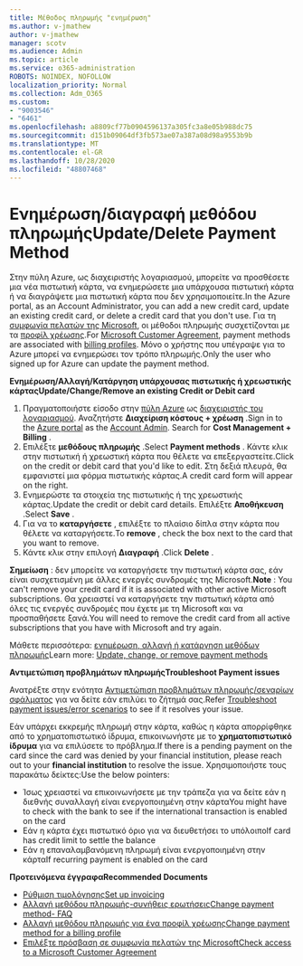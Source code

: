 ```yaml
---
title: Μέθοδος πληρωμής "ενημέρωση"
ms.author: v-jmathew
author: v-jmathew
manager: scotv
ms.audience: Admin
ms.topic: article
ms.service: o365-administration
ROBOTS: NOINDEX, NOFOLLOW
localization_priority: Normal
ms.collection: Adm_O365
ms.custom:
- "9003546"
- "6461"
ms.openlocfilehash: a8809cf77b0904596137a305fc3a8e05b988dc75
ms.sourcegitcommit: d151b09064df3fb573ae07a387a08d98a9553b9b
ms.translationtype: MT
ms.contentlocale: el-GR
ms.lasthandoff: 10/28/2020
ms.locfileid: "48807468"
---
```

# <a name="updatedelete-payment-method"></a><span data-ttu-id="9baeb-102">Ενημέρωση/διαγραφή μεθόδου πληρωμής</span><span class="sxs-lookup"><span data-stu-id="9baeb-102">Update/Delete Payment Method</span></span>

<span data-ttu-id="9baeb-103">Στην πύλη Azure, ως διαχειριστής λογαριασμού, μπορείτε να προσθέσετε μια νέα πιστωτική κάρτα, να ενημερώσετε μια υπάρχουσα πιστωτική κάρτα ή να διαγράψετε μια πιστωτική κάρτα που δεν χρησιμοποιείτε.</span><span class="sxs-lookup"><span data-stu-id="9baeb-103">In the Azure portal, as an Account Administrator, you can add a new credit card, update an existing credit card, or delete a credit card that you don't use.</span></span> <span data-ttu-id="9baeb-104">Για τη [συμφωνία πελατών της Microsoft](https://docs.microsoft.com/azure/billing/billing-how-to-change-credit-card?WT.mc_id=Portal-Microsoft_Azure_Support#check-access-to-a-microsoft-customer-agreement), οι μέθοδοι πληρωμής συσχετίζονται με τα [προφίλ χρέωσης](https://docs.microsoft.com/azure/billing/billing-how-to-change-credit-card?WT.mc_id=Portal-Microsoft_Azure_Support#change-payment-method-for-a-billing-profile).</span><span class="sxs-lookup"><span data-stu-id="9baeb-104">For [Microsoft Customer Agreement](https://docs.microsoft.com/azure/billing/billing-how-to-change-credit-card?WT.mc_id=Portal-Microsoft_Azure_Support#check-access-to-a-microsoft-customer-agreement), payment methods are associated with [billing profiles](https://docs.microsoft.com/azure/billing/billing-how-to-change-credit-card?WT.mc_id=Portal-Microsoft_Azure_Support#change-payment-method-for-a-billing-profile).</span></span> <span data-ttu-id="9baeb-105">Μόνο ο χρήστης που υπέγραψε για το Azure μπορεί να ενημερώσει τον τρόπο πληρωμής.</span><span class="sxs-lookup"><span data-stu-id="9baeb-105">Only the user who signed up for Azure can update the payment method.</span></span>

<span data-ttu-id="9baeb-106">**Ενημέρωση/Αλλαγή/Κατάργηση υπάρχουσας πιστωτικής ή χρεωστικής κάρτας**</span><span class="sxs-lookup"><span data-stu-id="9baeb-106">**Update/Change/Remove an existing Credit or Debit card**</span></span>

1.  <span data-ttu-id="9baeb-107">Πραγματοποιήστε είσοδο στην [πύλη Azure](https://portal.azure.com/) ως [διαχειριστής του λογαριασμού](https://docs.microsoft.com/azure/billing/billing-subscription-transfer?WT.mc_id=Portal-Microsoft_Azure_Support#whoisaa). Αναζητήστε **Διαχείριση κόστους + χρέωση** .</span><span class="sxs-lookup"><span data-stu-id="9baeb-107">Sign in to the [Azure portal](https://portal.azure.com/) as the [Account Admin](https://docs.microsoft.com/azure/billing/billing-subscription-transfer?WT.mc_id=Portal-Microsoft_Azure_Support#whoisaa). Search for **Cost Management + Billing** .</span></span>
2.  <span data-ttu-id="9baeb-108">Επιλέξτε **μεθόδους πληρωμής** .</span><span class="sxs-lookup"><span data-stu-id="9baeb-108">Select **Payment methods** .</span></span> <span data-ttu-id="9baeb-109">Κάντε κλικ στην πιστωτική ή χρεωστική κάρτα που θέλετε να επεξεργαστείτε.</span><span class="sxs-lookup"><span data-stu-id="9baeb-109">Click on the credit or debit card that you'd like to edit.</span></span> <span data-ttu-id="9baeb-110">Στη δεξιά πλευρά, θα εμφανιστεί μια φόρμα πιστωτικής κάρτας.</span><span class="sxs-lookup"><span data-stu-id="9baeb-110">A credit card form will appear on the right.</span></span>
3.  <span data-ttu-id="9baeb-111">Ενημερώστε τα στοιχεία της πιστωτικής ή της χρεωστικής κάρτας.</span><span class="sxs-lookup"><span data-stu-id="9baeb-111">Update the credit or debit card details.</span></span> <span data-ttu-id="9baeb-112">Επιλέξτε **Αποθήκευση** .</span><span class="sxs-lookup"><span data-stu-id="9baeb-112">Select **Save** .</span></span>
4.  <span data-ttu-id="9baeb-113">Για να το **καταργήσετε** , επιλέξτε το πλαίσιο δίπλα στην κάρτα που θέλετε να καταργήσετε.</span><span class="sxs-lookup"><span data-stu-id="9baeb-113">To **remove** , check the box next to the card that you want to remove.</span></span>
5.  <span data-ttu-id="9baeb-114">Κάντε κλικ στην επιλογή **Διαγραφή** .</span><span class="sxs-lookup"><span data-stu-id="9baeb-114">Click **Delete** .</span></span>

<span data-ttu-id="9baeb-115">**Σημείωση** : δεν μπορείτε να καταργήσετε την πιστωτική κάρτα σας, εάν είναι συσχετισμένη με άλλες ενεργές συνδρομές της Microsoft.</span><span class="sxs-lookup"><span data-stu-id="9baeb-115">**Note** : You can't remove your credit card if it is associated with other active Microsoft subscriptions.</span></span> <span data-ttu-id="9baeb-116">Θα χρειαστεί να καταργήσετε την πιστωτική κάρτα από όλες τις ενεργές συνδρομές που έχετε με τη Microsoft και να προσπαθήσετε ξανά.</span><span class="sxs-lookup"><span data-stu-id="9baeb-116">You will need to remove the credit card from all active subscriptions that you have with Microsoft and try again.</span></span>

<span data-ttu-id="9baeb-117">Μάθετε περισσότερα: [ενημέρωση, αλλαγή ή κατάργηση μεθόδων πληρωμής](https://docs.microsoft.com/azure/billing/billing-how-to-change-credit-card?WT.mc_id=Portal-Microsoft_Azure_Support)</span><span class="sxs-lookup"><span data-stu-id="9baeb-117">Learn more: [Update, change, or remove payment methods](https://docs.microsoft.com/azure/billing/billing-how-to-change-credit-card?WT.mc_id=Portal-Microsoft_Azure_Support)</span></span>

<span data-ttu-id="9baeb-118">**Αντιμετώπιση προβλημάτων πληρωμής**</span><span class="sxs-lookup"><span data-stu-id="9baeb-118">**Troubleshoot Payment issues**</span></span>

<span data-ttu-id="9baeb-119">Ανατρέξτε στην ενότητα [Αντιμετώπιση προβλημάτων πληρωμής/σεναρίων σφάλματος](https://support.microsoft.com/help/4505172/troubleshooting-payment-issues) για να δείτε εάν επιλύει το ζήτημά σας.</span><span class="sxs-lookup"><span data-stu-id="9baeb-119">Refer [Troubleshoot payment issues/error scenarios](https://support.microsoft.com/help/4505172/troubleshooting-payment-issues) to see if it resolves your issue.</span></span>

<span data-ttu-id="9baeb-120">Εάν υπάρχει εκκρεμής πληρωμή στην κάρτα, καθώς η κάρτα απορρίφθηκε από το χρηματοπιστωτικό ίδρυμα, επικοινωνήστε με το **χρηματοπιστωτικό ίδρυμα** για να επιλύσετε το πρόβλημα.</span><span class="sxs-lookup"><span data-stu-id="9baeb-120">If there is a pending payment on the card since the card was denied by your financial institution, please reach out to your **financial institution** to resolve the issue.</span></span> <span data-ttu-id="9baeb-121">Χρησιμοποιήστε τους παρακάτω δείκτες:</span><span class="sxs-lookup"><span data-stu-id="9baeb-121">Use the below pointers:</span></span>

- <span data-ttu-id="9baeb-122">Ίσως χρειαστεί να επικοινωνήσετε με την τράπεζα για να δείτε εάν η διεθνής συναλλαγή είναι ενεργοποιημένη στην κάρτα</span><span class="sxs-lookup"><span data-stu-id="9baeb-122">You might have to check with the bank to see if the international transaction is enabled on the card</span></span>
- <span data-ttu-id="9baeb-123">Εάν η κάρτα έχει πιστωτικό όριο για να διευθετήσει το υπόλοιπο</span><span class="sxs-lookup"><span data-stu-id="9baeb-123">If card has credit limit to settle the balance</span></span>
- <span data-ttu-id="9baeb-124">Εάν η επαναλαμβανόμενη πληρωμή είναι ενεργοποιημένη στην κάρτα</span><span class="sxs-lookup"><span data-stu-id="9baeb-124">If recurring payment is enabled on the card</span></span>

<span data-ttu-id="9baeb-125">**Προτεινόμενα έγγραφα**</span><span class="sxs-lookup"><span data-stu-id="9baeb-125">**Recommended Documents**</span></span>

- [<span data-ttu-id="9baeb-126">Ρύθμιση τιμολόγησης</span><span class="sxs-lookup"><span data-stu-id="9baeb-126">Set up invoicing</span></span>](https://azure.microsoft.com/pricing/invoicing/)
- [<span data-ttu-id="9baeb-127">Αλλαγή μεθόδου πληρωμής-συνήθεις ερωτήσεις</span><span class="sxs-lookup"><span data-stu-id="9baeb-127">Change payment method- FAQ</span></span>](https://docs.microsoft.com/azure/billing/billing-how-to-change-credit-card?WT.mc_id=Portal-Microsoft_Azure_Support#frequently-asked-questions)
- [<span data-ttu-id="9baeb-128">Αλλαγή μεθόδου πληρωμής για ένα προφίλ χρέωσης</span><span class="sxs-lookup"><span data-stu-id="9baeb-128">Change payment method for a billing profile</span></span>](https://docs.microsoft.com/azure/billing/billing-how-to-change-credit-card?WT.mc_id=Portal-Microsoft_Azure_Support#change-payment-method-for-a-billing-profile)
- [<span data-ttu-id="9baeb-129">Επιλέξτε πρόσβαση σε συμφωνία πελατών της Microsoft</span><span class="sxs-lookup"><span data-stu-id="9baeb-129">Check access to a Microsoft Customer Agreement</span></span>](https://docs.microsoft.com/azure/billing/billing-how-to-change-credit-card?WT.mc_id=Portal-Microsoft_Azure_Support#check-access-to-a-microsoft-customer-agreement)
